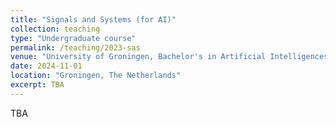 ```yaml
---
title: "Signals and Systems (for AI)"
collection: teaching
type: "Undergraduate course"
permalink: /teaching/2023-sas
venue: "University of Groningen, Bachelor's in Artificial Intelligences"
date: 2024-11-01
location: "Groningen, The Netherlands"
excerpt: TBA
---
```


TBA